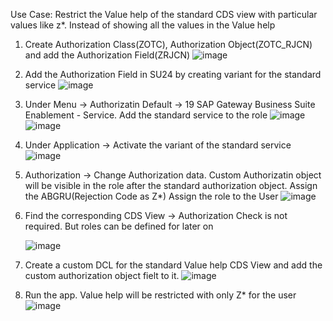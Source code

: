 Use Case: Restrict the Value help of the standard CDS view with particular values like z*. Instead of showing all the values in the Value help

1. Create Authorization Class(ZOTC), Authorization Object(ZOTC_RJCN) and add the Authorization Field(ZRJCN)
   ![image](https://github.com/govendrana/kodiak/assets/169263393/7b8227fc-2cac-4b24-b400-72fd339535d6)

2. Add the Authorization Field in SU24 by creating variant for the standard service
   ![image](https://github.com/govendrana/kodiak/assets/169263393/7b81dfc9-79ff-4df4-9a7b-56b5fd76c61e)

3. Under Menu -> Authorizatin Default -> 19 SAP Gateway Business Suite Enablement - Service. Add the standard service to the role
   ![image](https://github.com/govendrana/kodiak/assets/169263393/a7bb2092-dc93-49b5-ac3d-77f5e1f950b8)
   ![image](https://github.com/govendrana/kodiak/assets/169263393/dd909e1e-3a94-4c26-b922-9e1795ffca53)

4. Under Application -> Activate the variant of the standard service
   ![image](https://github.com/govendrana/kodiak/assets/169263393/9eba60fe-a5c6-4a7b-b471-989935e9c6f4)

5. Authorization -> Change Authorization data. Custom Authorizatin object will be visible in the role after the standard authorization object.
   Assign the ABGRU(Rejection Code as Z*)
   Assign the role to the User
   ![image](https://github.com/govendrana/kodiak/assets/169263393/a5cea437-005d-4929-9bab-4aa0d4d3ef18)

6. Find the corresponding CDS View
      -> Authorization Check is not required. But roles can be defined for later on
   
   ![image](https://github.com/govendrana/kodiak/assets/169263393/709333e0-895e-464e-b67f-d24c85a1d06a)

7. Create a custom DCL for the standard Value help CDS View and add the custom authorization object fielt to it. 
   ![image](https://github.com/govendrana/kodiak/assets/169263393/e3368e2c-c8c9-4fca-80aa-26d1c795736b)

8. Run the app. Value help will be restricted with only Z* for the user
   ![image](https://github.com/govendrana/kodiak/assets/169263393/d863c124-a272-439f-9826-b393bb59be07)

